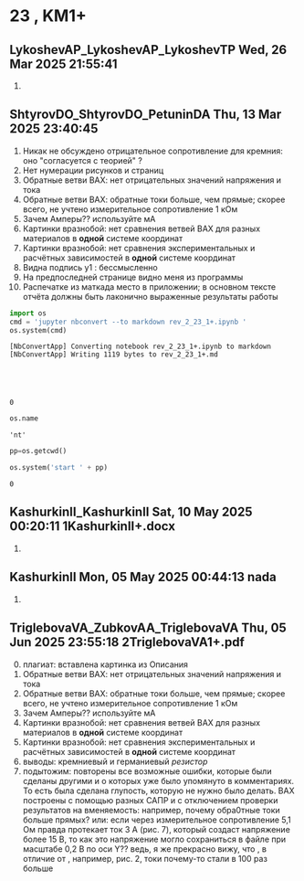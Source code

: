 # **23 , KM1+**

## LykoshevAP_LykoshevAP_LykoshevTP	Wed, 26 Mar 2025 21:55:41

1. 

## ShtyrovDO_ShtyrovDO_PetuninDA	Thu, 13 Mar 2025 23:40:45

1. Никак не обсуждено отрицательное сопротивление для кремния: оно "согласуется с теорией" ?
2. Нет нумерации рисунков и страниц
3. Обратные ветви ВАХ: нет отрицательных значений напряжения и тока
4. Обратные ветви ВАХ: обратные токи больше, чем прямые; скорее всего, не учтено измерительное сопротивление 1 кОм
5. Зачем Амперы?? используйте мА
6. Картинки вразнобой: нет сравнения ветвей ВАХ для разных материалов в **одной** системе координат
7. Картинки вразнобой: нет сравнения экспериментальных и расчётных зависимостей в **одной** системе координат
8. Видна подпись y1 : бессмысленно
9. На предпоследней странице видно меня из программы
10. Распечатке из маткада место в приложении; в основном тексте отчёта должны быть лаконично выраженные результаты работы


```python
import os 
cmd = 'jupyter nbconvert --to markdown rev_2_23_1+.ipynb '
os.system(cmd)
```

    [NbConvertApp] Converting notebook rev_2_23_1+.ipynb to markdown
    [NbConvertApp] Writing 1119 bytes to rev_2_23_1+.md





    0




```python
os.name
```




    'nt'




```python
pp=os.getcwd()

os.system('start ' + pp)
```




    0



## KashurkinII_KashurkinII	Sat, 10 May 2025 00:20:11	1KashurkinII+.docx

1. 

## KashurkinII	Mon, 05 May 2025 00:44:13	nada

1. 

## TriglebovaVA_ZubkovAA_TriglebovaVA	Thu, 05 Jun 2025 23:55:18	2TriglebovaVA1+.pdf

0. плагиат: вставлена картинка из Описания
1. Обратные ветви ВАХ: нет отрицательных значений напряжения и тока
2. Обратные ветви ВАХ: обратные токи больше, чем прямые; скорее всего, не учтено измерительное сопротивление 1 кОм
3. Зачем Амперы?? используйте мА
4. Картинки вразнобой: нет сравнения ветвей ВАХ для разных материалов в **одной** системе координат
5. Картинки вразнобой: нет сравнения экспериментальных и расчётных зависимостей в **одной** системе координат
6. выводы: кремниевый и германиевый *резистор* 
7. подытожим: повторены все возможные ошибки, которые были сделаны другими и о которых уже было упомянуто в комментариях. 
То есть была сделана глупость, которую не нужно было делать.
ВАХ построены с помощью разных САПР и с отключением проверки результатов на вменяемость:
например, почему обра0тные токи больше прямых?
или: если через измерительное сопротивление 5,1 Ом правда протекает ток 3 А (рис. 7), который создаст напряжение более 15 В, то как это напряжение могло сохраниться в файле при масштабе 0,2 В по оси Y??
ведь, я же прекрасно вижу, что , в отличие от , например, рис. 2, токи почему-то стали в 100 раз больше
